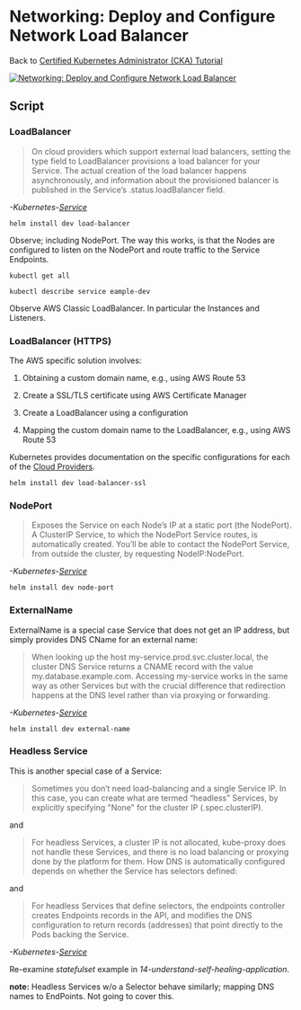# Networking: Deploy and Configure Network Load Balancer

Back to [Certified Kubernetes Administrator (CKA) Tutorial](https://github.com/larkintuckerllc/k8s-cka-tutorial)

[![Networking: Deploy and Configure Network Load Balancer](http://img.youtube.com/vi/NUTuloFZo2Y/0.jpg)](https://youtu.be/NUTuloFZo2Y)

## Script

### LoadBalancer

> On cloud providers which support external load balancers, setting the type field to LoadBalancer provisions a load balancer for your Service. The actual creation of the load balancer happens asynchronously, and information about the provisioned balancer is published in the Service’s .status.loadBalancer field.

*-Kubernetes-[Service](https://kubernetes.io/docs/concepts/services-networking/service/)*

```plaintext
helm install dev load-balancer
```

Observe; including NodePort. The way this works, is that the Nodes are configured to listen on the NodePort and route traffic to the Service Endpoints.

```plaintext
kubectl get all

kubectl describe service eample-dev
```

Observe AWS Classic LoadBalancer.  In particular the Instances and Listeners.

### LoadBalancer (HTTPS)

The AWS specific solution involves:

1. Obtaining a custom domain name, e.g., using AWS Route 53

2. Create a SSL/TLS certificate using AWS Certificate Manager

3. Create a LoadBalancer using a configuration

4. Mapping the custom domain name to the LoadBalancer, e.g., using AWS Route 53

Kubernetes provides documentation on the specific configurations for each of the [Cloud Providers](https://kubernetes.io/docs/concepts/cluster-administration/cloud-providers).

```plaintext
helm install dev load-balancer-ssl
```

### NodePort

> Exposes the Service on each Node’s IP at a static port (the NodePort). A ClusterIP Service, to which the NodePort Service routes, is automatically created. You’ll be able to contact the NodePort Service, from outside the cluster, by requesting NodeIP:NodePort.

*-Kubernetes-[Service](https://kubernetes.io/docs/concepts/services-networking/service/)*

```plaintext
helm install dev node-port
```

### ExternalName

ExternalName is a special case Service that does not get an IP address, but simply provides DNS CName for an external name:

> When looking up the host my-service.prod.svc.cluster.local, the cluster DNS Service returns a CNAME record with the value my.database.example.com. Accessing my-service works in the same way as other Services but with the crucial difference that redirection happens at the DNS level rather than via proxying or forwarding.

*-Kubernetes-[Service](https://kubernetes.io/docs/concepts/services-networking/service/)*

```plaintext
helm install dev external-name
```

### Headless Service

This is another special case of a Service:

> Sometimes you don’t need load-balancing and a single Service IP. In this case, you can create what are termed “headless” Services, by explicitly specifying "None" for the cluster IP (.spec.clusterIP).

and

> For headless Services, a cluster IP is not allocated, kube-proxy does not handle these Services, and there is no load balancing or proxying done by the platform for them. How DNS is automatically configured depends on whether the Service has selectors defined:

and

> For headless Services that define selectors, the endpoints controller creates Endpoints records in the API, and modifies the DNS configuration to return records (addresses) that point directly to the Pods backing the Service.

*-Kubernetes-[Service](https://kubernetes.io/docs/concepts/services-networking/service/)*

Re-examine *statefulset* example in *14-understand-self-healing-application*.

**note:** Headless Services w/o a Selector behave similarly; mapping DNS names to EndPoints. Not going to cover this.
